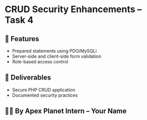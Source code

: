 # CRUD Security Enhancements – Task 4

## 🔐 Features
- Prepared statements using PDO/MySQLi
- Server-side and client-side form validation
- Role-based access control

## 📄 Deliverables
- Secure PHP CRUD application
- Documented security practices

## 👨‍💻 By Apex Planet Intern – Your Name

